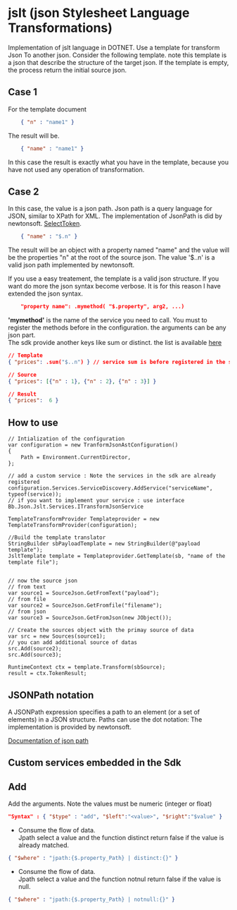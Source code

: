 # jslt (json Stylesheet Language Transformations)
Implementation of jslt language in DOTNET. Use a template for transform Json To another json. Consider the following template. note this template is a json that describe the structure of the target json. If the template is empty, the process return the initial source json.

## Case 1 ##  
For the template document

```JSON
    { "n" : "name1" }
```

The result will be.

```JSON
    { "name" : "name1" }
```
In this case the result is exactly what you have in the template, because you have not used any operation of transformation.


## Case 2 ##
In this case, the value is a json path. Json path is a query language for JSON, similar to XPath for XML. The implementation of JsonPath is did by newtonsoft. [SelectToken](https://www.newtonsoft.com/json/help/html/SelectToken.htm).
```JSON
    { "name" : "$.n" }
```

The result will be an object with a property named "name" and the value will be the properties "n" at the root of the source json. The value '$..n' is a valid json path implemented by newtonsoft. 

If you use a easy treatement, the template is a valid json structure. If you want do more the json syntax become verbose. It is for this reason I have extended the json syntax.

```JSON
    "property name": .mymethod( "$.property", arg2, ...)
```

**'mymethod'** is the name of the service you need to call. You must to register the methods before in the configuration. the arguments can be any json part.  
The sdk provide another keys like sum or distinct. the list is available [here](Documentation/Custom_services.md)

```JSON
// Template
{ "prices": .sum("$..n") } // service sum is before registered in the services list.

// Source
{ "prices": [{"n" : 1}, {"n" : 2}, {"n" : 3}] }

// Result
{ "prices":  6 }

```  

## How to use

```CSHARP
// Intialization of the configuration
var configuration = new TranformJsonAstConfiguration()
{
    Path = Environment.CurrentDirector,
};

// add a custom service : Note the services in the sdk are already registered
configuration.Services.ServiceDiscovery.AddService("serviceName", typeof(service));
// if you want to implement your service : use interface Bb.Json.Jslt.Services.ITransformJsonService                

TemplateTransformProvider Templateprovider = new TemplateTransformProvider(configuration);

//Build the template translator
StringBuilder sbPayloadTemplate = new StringBuilder(@"payload template");
JsltTemplate template = Templateprovider.GetTemplate(sb, "name of the template file");


// now the source json
// from text
var source1 = SourceJson.GetFromText("payload");
// from file
var source2 = SourceJson.GetFromfile("filename");
// from json
var source3 = SourceJson.GetFromJson(new JObject());

// Create the sources object with the primay source of data
var src = new Sources(source1);
// you can add additional source of datas
src.Add(source2);
src.Add(source3);

RuntimeContext ctx = template.Transform(sbSource);
result = ctx.TokenResult;

```

## JSONPath notation

A JSONPath expression specifies a path to an element (or a set of elements) in a JSON structure. Paths can use the dot notation:
The implementation is provided by newtonsoft.

[Documentation of json path](Documentation/jsonpath.md)  




## Custom services embedded in the Sdk
## **Add**  
Add the arguments. Note the values must be numeric (integer or float)
```JSON
"Syntax" : { "$type" : "add", "$left":"<value>", "$right":"$value" }
```



* Consume the flow of data.  
Jpath select a value and the function distinct return false if the value is already matched.
```JSON
{ "$where" : "jpath:{$.property_Path} | distinct:{}" }
```

* Consume the flow of data.  
Jpath select a value and the function notnul return false if the value is null.
```JSON
{ "$where" : "jpath:{$.property_Path} | notnull:{}" }
```

